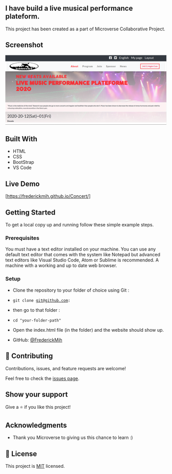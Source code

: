 

##  I have build a live musical performance plateform.
This project has been created as a part of Microverse Collaborative Project.

## Screenshot
![screenshot](./assets/images/night-club-concert.png)

## Built With

* HTML
* CSS
* BootStrap
* VS Code 

## Live Demo

[https://frederickmih.github.io/Concert/]

## Getting Started

To get a local copy up and running follow these simple example steps.

### Prerequisites

You must have a text editor installed on your machine.
You can use any default text editor that comes with the system like Notepad but advanced text editors
like Visual Studio Code, Atom or Sublime is recommended.
A machine with a working and up to date web browser.

### Setup

* Clone the repository to your folder of choice using Git :

* <code>git clone git@github.com:</code>

* then go to that folder :

* <code>cd "your-folder-path"</code>

* Open the index.html file (in the folder) and the website should show up.


* GitHub: [@FrederickMih](https://github.com/FrederickMih)

## 🤝 Contributing

Contributions, issues, and feature requests are welcome!

Feel free to check the [issues page](issues/).

## Show your support

Give a ⭐️ if you like this project!

## Acknowledgments

* Thank you Microverse to giving us this chance to learn :)

## 📝 License

This project is [MIT](lic.url) licensed.
